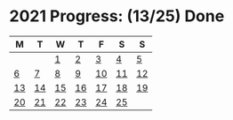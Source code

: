 # 2021 Progress: (13/25) Done

| M  | T  | W  | T  | F  | S  | S  |
|----|----|----|----|----|----|----|
|    |    |  [1](https://adventofcode.com/2021/day/1) |  [2](https://adventofcode.com/2021/day/2) |  [3](https://adventofcode.com/2021/day/3) |  [4](https://adventofcode.com/2021/day/4) |  [5](https://adventofcode.com/2021/day/5) |
|  [6](https://adventofcode.com/2021/day/6) |  [7](https://adventofcode.com/2021/day/7) |  [8](https://adventofcode.com/2021/day/8) |  [9](https://adventofcode.com/2021/day/9) |  [10](https://adventofcode.com/2021/day/10) |  [11](https://adventofcode.com/2021/day/11) |  [12](https://adventofcode.com/2021/day/12) |
|  [13](https://adventofcode.com/2021/day/13) |  [14](https://adventofcode.com/2021/day/14) |  [15](https://adventofcode.com/2021/day/15) |  [16](https://adventofcode.com/2021/day/16) |  [17](https://adventofcode.com/2021/day/17) |  [18](https://adventofcode.com/2021/day/18) |  [19](https://adventofcode.com/2021/day/19) |
|  [20](https://adventofcode.com/2021/day/20) |  [21](https://adventofcode.com/2021/day/21) |  [22](https://adventofcode.com/2021/day/22) |  [23](https://adventofcode.com/2021/day/23) |  [24](https://adventofcode.com/2021/day/24) |  [25](https://adventofcode.com/2021/day/25) |    |
